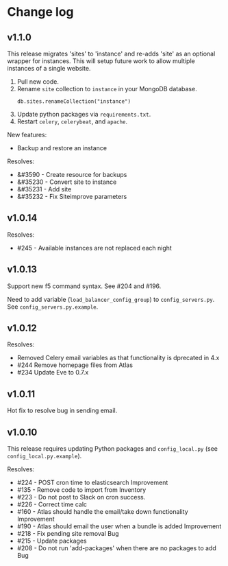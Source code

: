 # Change log

## v1.1.0

This release migrates 'sites' to 'instance' and re-adds 'site' as an optional wrapper for instances. This will setup future work to allow multiple instances of a single website.

1. Pull new code.
1. Rename `site` collection to `instance` in your MongoDB database.
    ```shell
    db.sites.renameCollection("instance")
    ```
1. Update python packages via `requirements.txt`.
1. Restart `celery`, `celerybeat`, and `apache`.

New features:

- Backup and restore an instance

Resolves:

- &#3590 - Create resource for backups
- &#35230 - Convert site to instance
- &#35231 - Add site
- &#35232 - Fix Siteimprove parameters

## v1.0.14

Resolves:

- &#35;245 - Available instances are not replaced each night

## v1.0.13

Support new f5 command syntax. See &#35;204 and &#35;196.

Need to add variable (`load_balancer_config_group`) to `config_servers.py`. See  `config_servers.py.example`.

## v1.0.12

Resolves:

- Removed Celery email variables as that functionality is dprecated in 4.x
- &#35;244 Remove homepage files from Atlas
- &#35;234 Update Eve to 0.7.x

## v1.0.11

Hot fix to resolve bug in sending email.

## v1.0.10

This release requires updating Python packages and `config_local.py` (see `config_local.py.example`).

Resolves:

- &#35;224 - POST cron time to elasticsearch Improvement
- &#35;135 - Remove code to import from Inventory
- &#35;223 - Do not post to Slack on cron success.
- &#35;226 - Correct time calc
- &#35;160 - Atlas should handle the email/take down functionality Improvement
- &#35;190 - Atlas should email the user when a bundle is added Improvement
- &#35;218 - Fix pending site removal Bug
- &#35;215 - Update packages
- &#35;208 - Do not run 'add-packages' when there are no packages to add Bug
